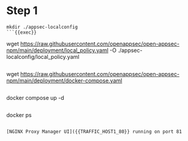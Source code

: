 # Step 1

```
mkdir ./appsec-localconfig
```{{exec}}

```
wget https://raw.githubusercontent.com/openappsec/open-appsec-npm/main/deployment/local_policy.yaml -O ./appsec-localconfig/local_policy.yaml
```{{exec}}

```
wget https://raw.githubusercontent.com/openappsec/open-appsec-npm/main/deployment/docker-compose.yaml
```{{exec}}

```
docker compose up -d
```{{exec}}

```
docker ps
```{{exec}}

[NGINX Proxy Manager UI]({{TRAFFIC_HOST1_80}} running on port 81